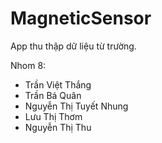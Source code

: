 # MagneticSensor

App thu thập dữ liệu từ trường.

Nhom 8:
- Trần Việt Thắng
- Trần Bá Quân
- Nguyễn Thị Tuyết Nhung
- Lưu Thị Thơm
- Nguyễn Thị Thu
